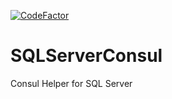 [![CodeFactor](https://www.codefactor.io/repository/github/catwithboots/sqlserverconsul/badge/ft_getcurrentservices)](https://www.codefactor.io/repository/github/catwithboots/sqlserverconsul/overview/ft_getcurrentservices)

# SQLServerConsul
Consul Helper for SQL Server
